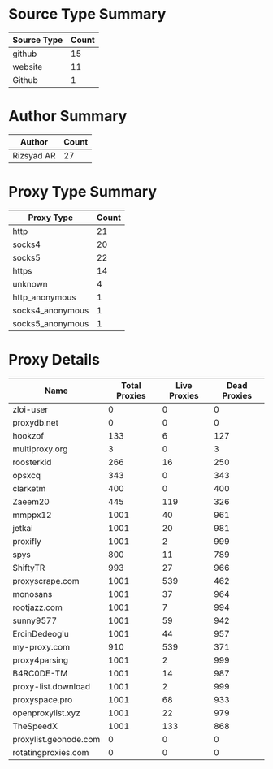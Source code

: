 # Source Type Summary

| Source Type | Count |
|-------------|-------|
| github | 15 |
| website | 11 |
| Github | 1 |


# Author Summary

| Author | Count |
|--------|-------|
| Rizsyad AR | 27 |


# Proxy Type Summary

| Proxy Type | Count |
|------------|-------|
| http | 21 |
| socks4 | 20 |
| socks5 | 22 |
| https | 14 |
| unknown | 4 |
| http_anonymous | 1 |
| socks4_anonymous | 1 |
| socks5_anonymous | 1 |


# Proxy Details

| Name | Total Proxies | Live Proxies | Dead Proxies |
|------|---------------|--------------|---------------|
| zloi-user | 0 | 0 | 0 |
| proxydb.net | 0 | 0 | 0 |
| hookzof | 133 | 6 | 127 |
| multiproxy.org | 3 | 0 | 3 |
| roosterkid | 266 | 16 | 250 |
| opsxcq | 343 | 0 | 343 |
| clarketm | 400 | 0 | 400 |
| Zaeem20 | 445 | 119 | 326 |
| mmppx12 | 1001 | 40 | 961 |
| jetkai | 1001 | 20 | 981 |
| proxifly | 1001 | 2 | 999 |
| spys | 800 | 11 | 789 |
| ShiftyTR | 993 | 27 | 966 |
| proxyscrape.com | 1001 | 539 | 462 |
| monosans | 1001 | 37 | 964 |
| rootjazz.com | 1001 | 7 | 994 |
| sunny9577 | 1001 | 59 | 942 |
| ErcinDedeoglu | 1001 | 44 | 957 |
| my-proxy.com | 910 | 539 | 371 |
| proxy4parsing | 1001 | 2 | 999 |
| B4RC0DE-TM | 1001 | 14 | 987 |
| proxy-list.download | 1001 | 2 | 999 |
| proxyspace.pro | 1001 | 68 | 933 |
| openproxylist.xyz | 1001 | 22 | 979 |
| TheSpeedX | 1001 | 133 | 868 |
| proxylist.geonode.com | 0 | 0 | 0 |
| rotatingproxies.com | 0 | 0 | 0 |
